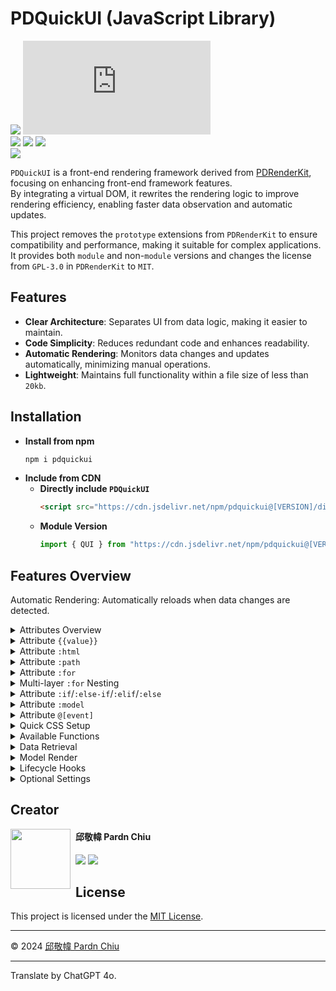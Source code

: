 # PDQuickUI (JavaScript Library)

![](https://img.shields.io/badge/tag-JavaScript%20Library-bb4444) ![](https://img.shields.io/github/size/pardnchiu/PDQuickUI/dist%2FPDQuickUI.js)<br>
[![](https://img.shields.io/github/v/release/pardnchiu/PDQuickUI)](https://github.com/pardnchiu/PDQuickUI) [![](https://img.shields.io/npm/v/pdquickui)](https://www.npmjs.com/package/pdquickui) ![](https://img.shields.io/github/license/pardnchiu/PDQuickUI)<br>
[![](https://img.shields.io/badge/read-English%20Version-ffffff)](https://github.com/pardnchiu/PDQuickUI/blob/main/README.md)

`PDQuickUI` is a front-end rendering framework derived from [PDRenderKit](https://github.com/pardnchiu/PDRenderKit), focusing on enhancing front-end framework features.<br>
By integrating a virtual DOM, it rewrites the rendering logic to improve rendering efficiency, enabling faster data observation and automatic updates.<br>

This project removes the `prototype` extensions from `PDRenderKit` to ensure compatibility and performance, making it suitable for complex applications.<br>
It provides both `module` and non-`module` versions and changes the license from `GPL-3.0` in `PDRenderKit` to `MIT`.

## Features

- **Clear Architecture**: Separates UI from data logic, making it easier to maintain.
- **Code Simplicity**: Reduces redundant code and enhances readability.
- **Automatic Rendering**: Monitors data changes and updates automatically, minimizing manual operations.
- **Lightweight**: Maintains full functionality within a file size of less than `20kb`.

## Installation

- **Install from npm**
    ```bash
    npm i pdquickui
    ```
- **Include from CDN**
    - **Directly include `PDQuickUI`**
        ```html
        <script src="https://cdn.jsdelivr.net/npm/pdquickui@[VERSION]/dist/PDQuickUI.js"></script>
        ```
    - **Module Version**
        ```javascript
        import { QUI } from "https://cdn.jsdelivr.net/npm/pdquickui@[VERSION]/dist/PDQuickUI.module.js";
        ```

## Features Overview
Automatic Rendering: Automatically reloads when data changes are detected.

<details>
<summary>Attributes Overview</summary>

| Attribute | Description |
| --- | --- |
| `{{value}}` | Inserts text into an HTML tag and updates automatically when data changes. |
| `:path` | Used with the `temp` tag to load an external HTML fragment into the current page. |
| `:html` | Replaces an element’s `innerHTML` with specified text. |
| `:for` | Supports formats like `item in items`, `(item, index) in items`, `(key, value) in object`. Iterates over data collections to generate corresponding HTML elements. |
| `:if`<br>`:else-if`<br>`:elif`<br>`:else` | Displays or hides elements based on specified conditions, enabling branching logic. |
| `:model` | Binds data to form elements (e.g., `input`), updating data automatically when input changes. |
| `:hide` | Hides elements based on specific conditions. |
| `:[attr]` | Sets element attributes, such as `ID`, `class`, image source, etc.<br>Examples: `:id`/`:class`/`:src`/`:alt`/`:href`... |
| `@[event]` | Adds event listeners that trigger specified actions upon activation.<br>Examples: `@click`/`@input`/`@mousedown`... |
| `:@[event]` | Sets event handlers for individual elements within loops, allowing different handlers for each element. |

</details>

<details>
<summary>Attribute <code>{{value}}</code></summary>

- index.html
    ```HTML
    <h1>{{ title }}</h1>
     <script>
        const app = new QUI({
            id: "app",
            data: {
                title: "test"
            }
        });
    </script>
    ```
- Result
    ```HTML
    <body id="app">
        <h1>test</h1>
    </body>
    ```

</details>

<details>
<summary>Attribute <code>:html</code></summary>

- index.html
    ```HTML
    <section :html="html"></section>
     <script>
        const app = new QUI({
            id: "app",
            data: {
                html: "<b>innerHtml</b>"
            }
        });
    </script>
    ```
- Result
    ```HTML
    <body id="app">
        <section>
            <b>innerHtml</b>
        </section>
    </body>
    ```

</details>

<details>
<summary>Attribute <code>:path</code></summary>

*Ensure to disable local file restrictions in your browser or use a live server when testing.*

- test.html
    ```html
    <h1>path heading</h1>
    <p>path content</p>
    ```
- index.html
    ```html
    <body id="app">
        <temp :path="./test.html"></temp>
    </body>
    <script>
        const app = new QUI({
            id: "app"
        });
    </script>
    ```
- Result
    ```html
    <body id="app">
        <!-- Directly insert content from PATH -->
        <h1>path heading</h1>
        <p>path content</p>
    </body>
    ```

</details>

<details>
<summary>Attribute <code>:for</code></summary>

- index.html
    ```html
    <body id="app">
        <ul>
            <li :for="(item, index) in ary" :id="item" :index="index">{{ item }} {{ CALC(index + 1) }}</li>
        </ul>
    </body>
    <script>
        const app = new QUI({
            id: "app",
            data: {
                ary: ["test1", "test2", "test3"]
            }
        });
    </script>
    ```
- Result
    ```html
    <body id="app">
        <li id="test1" index="0">test1 1</li>
        <li id="test2" index="1">test2 2</li>
        <li id="test3" index="2">test3 3</li>
    </body>
    ```

</details>

<details>
<summary>Multi-layer <code>:for</code> Nesting</summary>

- index.html
    ```html
    <body id="app">
    <ul>
        <li :for="(key, val) in obj">
            {{ key }}: {{ val.name }}
            <ul>
                <li :for="item in val.ary">
                    {{ item.name }}
                    <ul>
                        <li :for="(item1, index1) in item.ary1">
                            {{ CALC(index1 + 1) }}. {{ item1.name }} - ${{ item1.price }}
                        </li>
                    </ul>
                </li>
            </ul>
        </li>
    </ul>
    </body>
    <script>
        const app = new QUI({
            id: "app",
            data: {
                obj: {
                    food: {
                        name: "Food",
                        ary: [
                            {
                                name: 'Snacks',
                                ary1: [
                                    { name: 'Potato Chips', price: 10 },
                                    { name: 'Chocolate', price: 8 }
                                ]
                            },
                            {
                                name: 'Beverages',
                                ary1: [
                                    { name: 'Juice', price: 5 },
                                    { name: 'Tea', price: 3 }
                                ]
                            }
                        ]
                    },
                    home: {
                        name: 'Home',
                        ary: [
                            {
                                name: 'Furniture',
                                ary1: [
                                    { name: 'Sofa', price: 300 },
                                    { name: 'Table', price: 150 }
                                ]
                            },
                            {
                                name: 'Decorations',
                                ary1: [
                                    { name: 'Picture Frame', price: 20 },
                                    { name: 'Vase', price: 15 }
                                ]
                            }
                        ]
                    }
                }
            }
        });
    </script>
    ```
- Result
    ```html
    <body id="app">
    <ul>
        <li>food: Food
            <ul>
                <li>Snacks
                    <ul>
                        <li>1. Potato Chips - $10</li>
                        <li>2. Chocolate - $8</li>
                    </ul>
                    </li>
                <li>Beverages
                    <ul>
                        <li>1. Juice - $5</li>
                        <li>2. Tea - $3</li>
                    </ul>
                </li>
            </ul>
        </li>
        <li>home: Home
            <ul>
                <li>Furniture
                    <ul>
                        <li>1. Sofa - $300</li>
                        <li>2. Table - $150</li>
                    </ul>
                </li>
                <li>Decorations
                    <ul>
                        <li>1. Picture Frame - $20</li>
                        <li>2. Vase - $15</li>
                    </ul>
                </li>
            </ul>
        </li>
    </ul>
    </body>
    ```

</details>

<details>
<summary>Attribute <code>:if</code>/<code>:else-if</code>/<code>:elif</code>/<code>:else</code></summary>

- index.html
    ```html
    <body id="app">
        <h1 :if="heading == 1">{{ title }} {{ heading }}</h1>
        <h2 :else-if="isH2">{{ title }} {{ heading }}</h2>
        <h3 :else-if="heading == 3">{{ title }} {{ heading }}</h3>
        <h4 :else>{{ title }} {{ heading }}</h4>
    </body>
    <script>
        const app = new QUI({
            id: "app",
            data: {
                heading: [Number|null],
                isH2: [Boolean|null],
                title: "test"
            }
        });
    </script>
    ```
- Result: `heading = 1`
    ```html
    <body id="app">
        <h1>test 1</h1>
    </body>
    ```
- Result: `heading = null && isH2 = true`
    ```html
    <body id="app">
        <h2>test </h2>
    </body>
    ```
- Result: `heading = 3 && isH2 = null`
    ```html
    <body id="app">
        <h3>test 3</h3>
    </body>
    ```
- Result: `heading = null && isH2 = null`
    ```html
    <body id="app">
        <h4>test </h4>
    </body>
    ```

</details>

<details>
<summary>Attribute <code>:model</code></summary>

- index.html
    ```html
    <body id="app">
        <input type="password" :model="password">
        <button @click="show">test</button>
    </body>
    <script>
        const app = new QUI({
            id: "app",
            data: {
                password: null,
            },
            event: {
                show: function(e){
                    alert("Password:", app.data.password);
                }
            }
        });
    </script>
    ```
    
</details>

<details>
<summary>Attribute <code>@[event]</code></summary>

- index.html
    ```html
    <body id="app">
        <button @click="test">test</button>
    </body>
    <script>
        const app = new QUI({
            id: "app",
            event: {
                test: function(e){
                    alert(e.target.innerText + " clicked");
                }
            }
        });
    </script>
    ```
    
</details>

<details>
<summary>Quick CSS Setup</summary>

`:padding`, `:margin`, `:border`, `:border-radius`, `:outline`, `:box-shadow`, `:bg-image`, `:bg-attachment`, `:bg-blend-mode`, `:bg-clip`, `:bg-origin`, `:bg-position`, `:bg-position-x`, `:bg-position-y`, `:bg-repeat`, `:bg-size`, `:bg-color`, `:color`

</details>

<details>
<summary>Available Functions</summary>

- `LENGTH()`:
    - index.html
        ```HTML
        <body id="app">
            <p>Total: {{ LENGTH(array) }}</p>
        </body>
        <script>
            const app = new QUI({
                id: "app",
                data: {
                    array: [1, 2, 3, 4]
                }
            });
        </script>
        ```
    - result
        ```HTML
        <body id="app">
            <p>Total: 4</p>
        </body>
        ```
- `CALC()`:
    - index.html
        ```HTML
        <body id="app">
            <p>calc: {{ CALC(num * 10) }}</p>
        </body>
        <script>
            const app = new QUI({
                id: "app",
                data: {
                    num: 1
                }
            });
        </script>
        ```
    - result
        ```HTML
        <body id="app">
            <p>calc: 10</p>
        </body>
        ```
- `UPPER()` / `LOWER()`
    - index.html
        ```HTML
        <body id="app">
            <p>{{ UPPER(test1) }} {{ LOWER(test2) }}</p>
        </body>
        <script>
            const app = new QUI({
                id: "app",
                data: {
                    test1: "upper",
                    test2: "LOWER"
                }
            });
        </script>
        ```
    - result
        ```HTML
        <body id="app">
            <p>UPPER lower</p>
        </body>
        ```
- `DATE(num, format)`:
    - index.html
        ```HTML
        <body id="app">
            <p>{{ DATE(now, YYYY-MM-DD hh:mm:ss) }}</p>
        </body>
        <script>
            const app = new QUI({
                id: "app",
                data: {
                    now: Math.floor(Date.now() / 1000)
                }
            });
        </script>
        ```
    - result
        ```HTML
        <body id="app">
            <p>2024-08-17 03:40:47</p>
        </body>
        ```

</details>

<details>
<summary>Data Retrieval</summary>

```html
<body id="app">
    <input type="text" :model="test">
    <button @click="get">Test</button>
</body>
<script>
    const app = new QUI({
        id: "app",
        data: {
            // Value bound to input
            test: 123
        },
        event: {
            get: _ => {
                // Shows a notification with the value of test when clicked
                alert(app.data.test);
            }
        }
    });
</script>
```

</details>

<details>
<summary>Model Render</summary>

- index.html
    ```HTML
    <body id="app"></body>
    <script>
        const test = new QUI({
            id: "app",
            data: {
                hint: "hint 123",
                title: "test 123"
            },
            render: () => {
                return `
                    "{{ hint }}",
                    h1 {
                        style: "background: red;", 
                        children: [ 
                            "{{ title }}"
                        ]
                    }`
            }
        })
    </script>
    ```
- Result
    ```HTML
    <body id="app">
        hint 123
        <h1 style="background: red;">test 123</h1>
    </body>
    ```

</details>

<details>
<summary>Lifecycle Hooks</summary>

```html
<body id="app"></body>
<script>
    const app = new QUI({
        id: "app",
        before_mount: function () {
            // Stops rendering
            // return false 
        },
        mounted: function () {
            console.log("Mounted");
        },
        before_update: function () {
            // Stops updating
            // return false 
        },
        updated: function () {
            console.log("Updated");
        },
    });
</script>
```

</details>

<details>
<summary>Optional Settings</summary>

- test.svg
    ```XML
    <svg width="24" height="24" viewBox="0 0 24 24" fill="none" xmlns="http://www.w3.org/2000/svg">
    <line x1="18" y1="6" x2="6" y2="18" stroke="black" stroke-width="2" stroke-linecap="round"/>
    <line x1="6" y1="6" x2="18" y2="18" stroke="black" stroke-width="2" stroke-linecap="round"/>
    </svg>
    ```
- index.html
    ```html
    <body id="app">
        <temp-svg :src="test.svg"></temp-svg>
        <temp-svg src="svg"></temp-svg>
        <img :lazyload="image">
        <img lazyload="test.jpg">
    </body>
    <script>
        const app = new QUI({
            id: "app",
            data: {
                svg: "test.svg",
                image: "test.jpg"
            },
            option: {
                lazyload: true, // Image lazy loading: true|false (default: true)
                svg: true       // SVG conversion: true|false (default: true)
            }
        });
    </script>
    ```
- result
    ```html
    <body id="app">
        <!-- Directly insert SVG content -->
        <svg width="24" height="24" viewBox="0 0 24 24" fill="none" xmlns="http://www.w3.org/2000/svg">
            <line x1="18" y1="6" x2="6" y2="18" stroke="black" stroke-width="2" stroke-linecap="round">
            <line x1="6" y1="6" x2="18" y2="18" stroke="black" stroke-width="2" stroke-linecap="round">
        </svg>
        <!-- Loads image when element enters viewport -->
        <img src="test.jpg">
    </body>
    ```

</details>

## Creator

<img src="https://avatars.githubusercontent.com/u/25631760" align="left" width="96" height="96" style="margin-right: 0.5rem;" />

<h4 style="padding-top: 0">邱敬幃 Pardn Chiu</h4>

[![](https://pardn.io/image/mail.svg)](mailto:dev@pardn.io) [![](https://skillicons.dev/icons?i=linkedin)](https://linkedin.com/in/pardnchiu) 

## License

This project is licensed under the [MIT License](https://github.com/pardnchiu/PDMarkdownKit/blob/main/LICENSE).

***

©️ 2024 [邱敬幃 Pardn Chiu](https://www.linkedin.com/in/pardnchiu)

***

Translate by ChatGPT 4o.